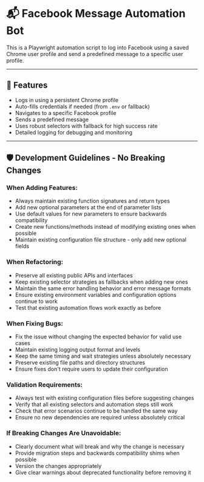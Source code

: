 # 📬 Facebook Message Automation Bot

This is a Playwright automation script to log into Facebook using a saved Chrome user profile and send a predefined message to a specific user profile.

---

## 🚀 Features

- Logs in using a persistent Chrome profile
- Auto-fills credentials if needed (from `.env` or fallback)
- Navigates to a specific Facebook profile
- Sends a predefined message
- Uses robust selectors with fallback for high success rate
- Detailed logging for debugging and monitoring

---

## 🛡️ Development Guidelines - No Breaking Changes

### When Adding Features:

- Always maintain existing function signatures and return types
- Add new optional parameters at the end of parameter lists
- Use default values for new parameters to ensure backwards compatibility
- Create new functions/methods instead of modifying existing ones when possible
- Maintain existing configuration file structure - only add new optional fields

### When Refactoring:

- Preserve all existing public APIs and interfaces
- Keep existing selector strategies as fallbacks when adding new ones
- Maintain the same error handling behavior and error message formats
- Ensure existing environment variables and configuration options continue to work
- Test that existing automation flows work exactly as before

### When Fixing Bugs:

- Fix the issue without changing the expected behavior for valid use cases
- Maintain existing logging output format and levels
- Keep the same timing and wait strategies unless absolutely necessary
- Preserve existing file paths and directory structures
- Ensure fixes don't require users to update their configuration

### Validation Requirements:

- Always test with existing configuration files before suggesting changes
- Verify that all existing selectors and automation steps still work
- Check that error scenarios continue to be handled the same way
- Ensure no new dependencies are required unless absolutely critical

### If Breaking Changes Are Unavoidable:

- Clearly document what will break and why the change is necessary
- Provide migration steps and backwards compatibility shims when possible
- Version the changes appropriately
- Give clear warnings about deprecated functionality before removing it

